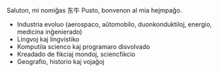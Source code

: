
Saluton, mi nomiĝas 东牛 Pusto, bonvenon al mia hejmpaĝo.

- Industria evoluo (aerospaco, aŭtomobilo, duonkonduktiloj, energio, medicina inĝenierado)
- Lingvoj kaj lingvistiko
- Komputila scienco kaj programaro disvolvado
- Kreadado de fikciaj mondoj, sciencfikcio
- Geografio, historio kaj vojaĝoj
